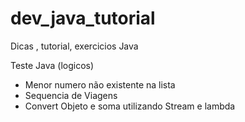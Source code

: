 # dev_java_tutorial
Dicas , tutorial, exercicios Java 

Teste Java (logicos)
- Menor numero não existente na lista
- Sequencia de Viagens 
- Convert Objeto e soma utilizando Stream e lambda